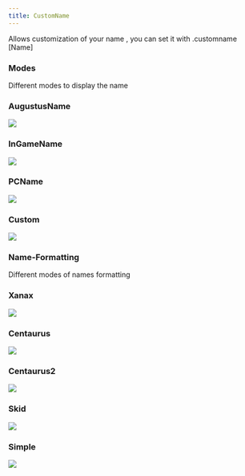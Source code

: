 ```yaml
---
title: CustomName
---
```


Allows customization of your name , you can set it with .customname [Name]

### Modes

Different modes to display the name

### AugustusName

<img src="https://i.imgur.com/s38frQR.png">

### InGameName

<img src="https://i.imgur.com/wSOCiV3.png">

### PCName

<img src="https://i.imgur.com/s38frQR.png">

### Custom

<img src="https://i.imgur.com/tLGl4hM.png">

### Name-Formatting

Different modes of names formatting

### Xanax

<img src="https://i.imgur.com/s38frQR.png">

### Centaurus

<img src="https://i.imgur.com/zcFJNIa.png">

### Centaurus2

<img src="https://i.imgur.com/bDE5F7E.png">

### Skid

<img src="https://i.imgur.com/X7ylDJo.png">

### Simple

<img src="https://i.imgur.com/Wr0ed61.png">
